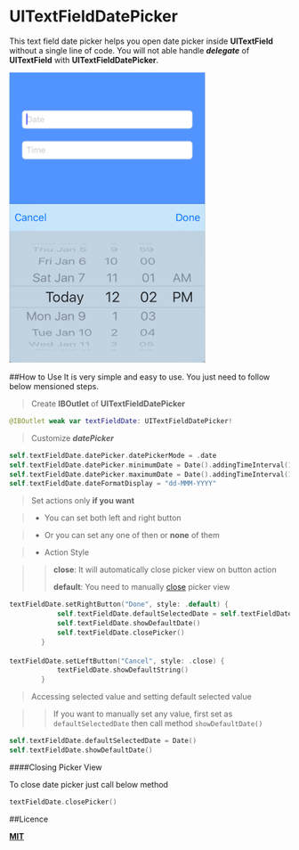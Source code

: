 # UITextFieldDatePicker
This text field date picker helps you open date picker inside **UITextField** without a single line of code. You will not able handle ***delegate*** of **UITextField** with **UITextFieldDatePicker**.

![Image](sample.png)

##How to Use
It is very simple and easy to use. You just need to follow below mensioned steps.

> Create **IBOutlet** of **UITextFieldDatePicker**

```swift
@IBOutlet weak var textFieldDate: UITextFieldDatePicker!
```

> Customize ***datePicker***

```swift
self.textFieldDate.datePicker.datePickerMode = .date
self.textFieldDate.datePicker.minimumDate = Date().addingTimeInterval(10*24*60*60*(-1))
self.textFieldDate.datePicker.maximumDate = Date().addingTimeInterval(10*24*60*60)
self.textFieldDate.dateFormatDisplay = "dd-MMM-YYYY"
```

> Set actions only **if you want**

> * You can set both left and right button

> * Or you can set any one of then or **none** of them

> * Action Style

> > **close**: It will automatically close picker view on button action 
> > 
> > **default**: You need to manually [close](README.md#closing-picker-view) picker view


```swift
textFieldDate.setRightButton("Done", style: .default) {
            self.textFieldDate.defaultSelectedDate = self.textFieldDate.selectedDate
            self.textFieldDate.showDefaultDate()
            self.textFieldDate.closePicker()
        }
                
textFieldDate.setLeftButton("Cancel", style: .close) {
            textFieldDate.showDefaultString()
        }
```

> Accessing selected value and setting default selected value

>> If you want to manually set any value, first set as ```defaultSelectedDate``` then call method ```showDefaultDate()```


```swift
self.textFieldDate.defaultSelectedDate = Date()
self.textFieldDate.showDefaultDate()
```

####Closing Picker View

To close date picker just call below method

```swift
textFieldDate.closePicker()
```

##Licence

**[MIT](LICENSE)**
